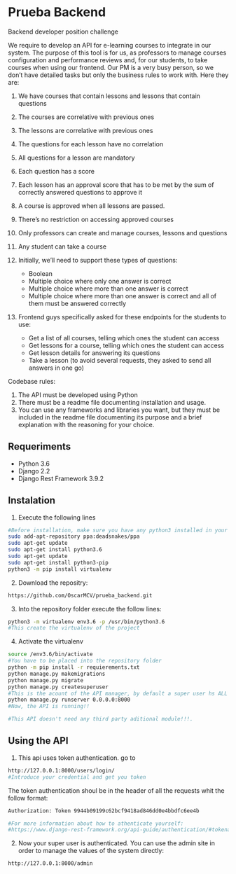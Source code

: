 Prueba Backend 
======
Backend developer position challenge

We require to develop an API for e-learning courses to integrate in our system. The purpose
of this tool is for us, as professors to manage courses configuration and performance
reviews and, for our students, to take courses when using our frontend.
Our PM is a very busy person, so we don’t have detailed tasks but only the business rules to
work with. Here they are:
1. We have courses that contain lessons and lessons that contain questions
2. The courses are correlative with previous ones
3. The lessons are correlative with previous ones
4. The questions for each lesson have no correlation
5. All questions for a lesson are mandatory
6. Each question has a score
7. Each lesson has an approval score that has to be met by the sum of correctly
answered questions to approve it
8. A course is approved when all lessons are passed.
9. There’s no restriction on accessing approved courses
10. Only professors can create and manage courses, lessons and questions
11. Any student can take a course
12. Initially, we’ll need to support these types of questions:
	
	* Boolean
	* Multiple choice where only one answer is correct
	* Multiple choice where more than one answer is correct
	* Multiple choice where more than one answer is correct and all of them must
	be answered correctly

13. Frontend guys specifically asked for these endpoints for the students to use:
	* Get a list of all courses, telling which ones the student can access
	* Get lessons for a course, telling which ones the student can access
	* Get lesson details for answering its questions
	* Take a lesson (to avoid several requests, they asked to send all answers in
	one go)

Codebase rules:
1. The API must be developed using Python
2. There must be a readme file documenting installation and usage.
3. You can use any frameworks and libraries you want, but they must be included in the
readme file documenting its purpose and a brief explanation with the reasoning for
your choice.


## Requeriments 
* Python 3.6
* Django 2.2
* Django Rest Framework 3.9.2
## Instalation

1. Execute the following lines 
```bash 
#Before installation, make sure you have any python3 installed in your system
sudo add-apt-repository ppa:deadsnakes/ppa 
sudo apt-get update 
sudo apt-get install python3.6
sudo apt-get update
sudo apt-get install python3-pip 
python3 -m pip install virtualenv
```
2. Download the repositry:
```bash
https://github.com/OscarMCV/prueba_backend.git
```
3. Into the repository folder execute the follow lines:
```bash
python3 -m virtualenv env3.6 -p /usr/bin/python3.6
#This create the virtualenv of the project
```
4. Activate the virtualenv
```bash
source /env3.6/bin/activate 
#You have to be placed into the repository folder
python -m pip install -r requierements.txt
python manage.py makemigrations
python manage.py migrate
python manage.py createsuperuser
#This is the acount of the API manager, by default a super user hs ALL the permissions
python manage.py runserver 0.0.0.0:8000
#Now, the API is running!!

#This API doesn't need any third party aditional module!!!. 
```

## Using the API
1. This api uses token authentication. go to 
```bash
http://127.0.0.1:8000/users/login/
#Introduce your credential and get you token
```
The token authentication shoul be in the header of all the requests whit the follow format:
```bash 
Authorization: Token 9944b09199c62bcf9418ad846dd0e4bbdfc6ee4b

#For more information about how to athenticate yourself: 
#https://www.django-rest-framework.org/api-guide/authentication/#tokenauthentication
```
2. Now your super user is authenticated. You can use the admin site in order to manage the values of the system directly:
```bash
http://127.0.0.1:8000/admin
```
 